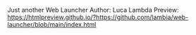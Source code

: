 Just another Web Launcher
Author: Luca Lambda
Preview: https://htmlpreview.github.io/?https://github.com/lambia/web-launcher/blob/main/index.html